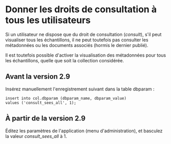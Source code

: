 # Donner les droits de consultation à tous les utilisateurs

Si un utilisateur ne dispose que du droit de consultation (*consult*), s'il peut visualiser tous les échantillons, il ne peut toutefois pas consulter les métadonnées ou les documents associés (hormis le dernier publié).

Il est toutefois possible d'activer la visualisation des métadonnées pour tous les échantillons, quelle que soit la collection considérée.

## Avant la version 2.9

Insérez manuellement l'enregistrement suivant dans la table dbparam :

~~~
insert into col.dbparam (dbparam_name, dbparam_value)
values ('consult_sees_all', 1);
~~~

## À partir de la version 2.9

Éditez les paramètres de l'application (menu d'administration), et basculez la valeur *consult_sees_all* à 1.
